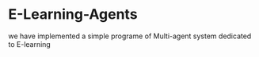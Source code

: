 # E-Learning-Agents
we have implemented a simple programe of Multi-agent system dedicated to E-learning
